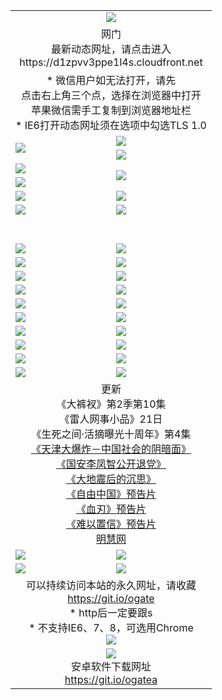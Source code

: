 ﻿<table>
  <tr></tr>
  <tr><td colspan=2 align=center><img src="https://cloud.githubusercontent.com/assets/11880933/13434984/f430fae2-e012-11e5-814f-c2df1e82b247.jpg" /></td></tr>
  <tr><td colspan=2 align=center>网门<br>最新动态网址，请点击进入
<br>https://d1zpvv3ppe1l4s.cloudfront.net
    </td>
  </tr>
  <tr>
    <td colspan=2 align=center>* 微信用户如无法打开，请先<br>点击右上角三个点，选择在浏览器中打开<br>苹果微信需手工复制到浏览器地址栏
    <br>* IE6打开动态网址须在选项中勾选TLS 1.0</td>
  </tr>
  <tr>
    <td rowspan=2><a href="https://d1zpvv3ppe1l4s.cloudfront.net/ogUP.aspx?name=11DKC.mp4&list=11DKC" target="_blank"><img src="https://d1zpvv3ppe1l4s.cloudfront.net/Up/11DKC1.jpg" /></a></td> 
    <td><div><a href="https://d1zpvv3ppe1l4s.cloudfront.net/ogUP.aspx?name=LRWS.mp4&list=LRWS" target="_blank"><img src="https://d1zpvv3ppe1l4s.cloudfront.net/Up/LRWS.jpg" /></a></td>
   </tr>
  <tr>
    <td><a href="https://d1zpvv3ppe1l4s.cloudfront.net/ogNiceVedio.aspx" target="_blank"><img src="https://d1zpvv3ppe1l4s.cloudfront.net/Up/11TGKDY.jpg" /></a></td>
  </tr>
  <tr>
    <td><a href="https://d1zpvv3ppe1l4s.cloudfront.net/ogUP.aspx?name=JQR.mp4&count=2" target="_blank"><img src="https://d1zpvv3ppe1l4s.cloudfront.net/Up/JQR.jpg" /></a></td>   
    <td rowspan=2><a href="https://d1zpvv3ppe1l4s.cloudfront.net/ogUP.aspx?name=JP.mp4&count=9" target="_blank"><img src="https://d1zpvv3ppe1l4s.cloudfront.net/Up/JP.jpg" /></td>
  </tr>
  <tr>
    <td><a href="https://d1zpvv3ppe1l4s.cloudfront.net/ogUP.aspx?name=WH.mp4" target="_blank"><img src="https://d1zpvv3ppe1l4s.cloudfront.net/Up/WH.jpg" /></a></td>
  </tr>
  <tr>
    <td><a href="https://d1zpvv3ppe1l4s.cloudfront.net/ogUP.aspx?name=SSZJ.mp4&list=SSZJ" target="_blank"><img src="https://d1zpvv3ppe1l4s.cloudfront.net/Up/SSZJ.jpg" /></a></td>
    <td><a href="https://d1zpvv3ppe1l4s.cloudfront.net/ogUP.aspx?name=1XQK.mp4&count=13" target="_blank"><img src="https://d1zpvv3ppe1l4s.cloudfront.net/Up/1XQK.jpg" /></a</td>
  </tr>
  <tr>
    <td><a href="https://d1zpvv3ppe1l4s.cloudfront.net/ogUP.aspx?name=ZY.mp4&count=2015|16" target="_blank"><img src="https://d1zpvv3ppe1l4s.cloudfront.net/Up/ZY.jpg" /></a</td>
    <td><a href="https://d1zpvv3ppe1l4s.cloudfront.net/ogUP.aspx?name=XTFY.mp4&count=B|2,A|24" target="_blank"><img src="https://d1zpvv3ppe1l4s.cloudfront.net/Up/XTFY.jpg" /></a></td>
  </tr>
  <tr height="40">
  </tr>
  <tr>
    <td><a href="https://d1zpvv3ppe1l4s.cloudfront.net/ogUP.aspx?name=4SQQ.mp4&list=4SQQ" target="_blank"><img src="https://d1zpvv3ppe1l4s.cloudfront.net/Up/4SQQ0.jpg"/></a></td>
    <td><a href="https://d1zpvv3ppe1l4s.cloudfront.net/ogUP.aspx?name=4SHQ.mp4&list=4SHQ" target="_blank"><img src="https://d1zpvv3ppe1l4s.cloudfront.net/Up/4SHQ0.jpg"/></a></td>
  </tr>
  <tr>
    <td><a href="https://d1zpvv3ppe1l4s.cloudfront.net/ogUP.aspx?name=4SZG.mp4&list=4SZG" target="_blank"><img src="https://d1zpvv3ppe1l4s.cloudfront.net/Up/4SZG0.jpg"/></a></td>
    <td><a href="https://d1zpvv3ppe1l4s.cloudfront.net/ogUP.aspx?name=4SDJ.mp4&list=4SDJ" target="_blank"><img src="https://d1zpvv3ppe1l4s.cloudfront.net/Up/4SDJ0.jpg"/></a></td>
  </tr>
  <tr>
    <td><a href="https://d1zpvv3ppe1l4s.cloudfront.net/ogUP.aspx?name=4SGX.mp4&list=4SGX" target="_blank"><img src="https://d1zpvv3ppe1l4s.cloudfront.net/Up/4SGX0.jpg"/></a></td>
    <td><a href="https://d1zpvv3ppe1l4s.cloudfront.net/ogUP.aspx?name=4SHD.mp4&list=4SHD" target="_blank"><img src="https://d1zpvv3ppe1l4s.cloudfront.net/Up/4SHD0.jpg"/></a></td>
  </tr>
  <tr>
    <td><a href="https://d1zpvv3ppe1l4s.cloudfront.net/ogUP.aspx?name=4CTX.mp4&list=4CTX" target="_blank"><img src="https://d1zpvv3ppe1l4s.cloudfront.net/Up/4CTX0.jpg"/></a></td>
    <td><a href="https://d1zpvv3ppe1l4s.cloudfront.net/ogUP.aspx?name=4CWZ.mp4&list=4CWZ" target="_blank"><img src="https://d1zpvv3ppe1l4s.cloudfront.net/Up/4CWZ0.jpg"/></a></td>
  </tr>
  <tr>
    <td><a href="https://d1zpvv3ppe1l4s.cloudfront.net/onUP.aspx?name=https://d1qhweuvr3wm0g.cloudfront.net/" target="_blank"><img src="https://d1zpvv3ppe1l4s.cloudfront.net/Up/0DTW.jpg"/></a></td>
    <td><a href="https://d1zpvv3ppe1l4s.cloudfront.net/onUP.aspx?name=https://d240ns8up8earz.cloudfront.net/acenter/" target="_blank"><img src="https://d1zpvv3ppe1l4s.cloudfront.net/Up/0TDW.jpg" /></a></td>
  </tr>
  <tr>
    <td><a href="https://d1zpvv3ppe1l4s.cloudfront.net/onUP.aspx?name=https://d4508d6vomz2p.cloudfront.net/gb/nsc413.htm" target="_blank"><img src="https://d1zpvv3ppe1l4s.cloudfront.net/Up/0DJY.jpg" /></a></td>
    <td><a href="https://d1zpvv3ppe1l4s.cloudfront.net/onUP.aspx?name=https://d3bxwq7vzudb5l.cloudfront.net/xtr/gb/prog204.html" target="_blank"><img src="https://d1zpvv3ppe1l4s.cloudfront.net/Up/0XTR.jpg" /></a></td>
  </tr>
  <tr>
    <td><a href="https://d1zpvv3ppe1l4s.cloudfront.net/onUP.aspx?name=https://d3aj00iefsmfgc.cloudfront.net/" target="_blank"><img src="https://d1zpvv3ppe1l4s.cloudfront.net/Up/0MHW.jpg" /></a></td>
    <td><a href="https://d1zpvv3ppe1l4s.cloudfront.net/onUP.aspx?name=https://d1sbg9daat0zu5.cloudfront.net/" target="_blank"><img src="https://d1zpvv3ppe1l4s.cloudfront.net/Up/0ZJW.jpg" /></a></td>
  </tr>
  <tr>
    <td><a href="https://d1zpvv3ppe1l4s.cloudfront.net/ogUP.aspx?name=0FG.zip" target="_blank"><img src="https://d1zpvv3ppe1l4s.cloudfront.net/Up/0FG.jpg" /></a></td>
    <td><a href="https://d1zpvv3ppe1l4s.cloudfront.net/ogUP.aspx?name=0FGA.apk" target="_blank"><img src="https://d1zpvv3ppe1l4s.cloudfront.net/Up/0FGA.jpg" /></a></td>
  </tr>
  <tr>
    <td><a href="https://d1zpvv3ppe1l4s.cloudfront.net/ogUP.aspx?name=0U.zip" target="_blank"><img src="https://d1zpvv3ppe1l4s.cloudfront.net/Up/0U.jpg" /></a></td>
    <td><a href="https://d1zpvv3ppe1l4s.cloudfront.net/ogUP.aspx?name=0UA.apk" target="_blank"><img src="https://d1zpvv3ppe1l4s.cloudfront.net/Up/0UA.jpg" /></a></td>
  </tr>
  <tr>
    <td><a href="https://d1zpvv3ppe1l4s.cloudfront.net/ogUP.aspx?name=0iPPOTV.zip" target="_blank"><img src="https://d1zpvv3ppe1l4s.cloudfront.net/Up/0iPPOTV.jpg" /></a></td>
    <td><a href="https://d1zpvv3ppe1l4s.cloudfront.net/ogUP.aspx?name=0iNTD.apk" target="_blank"><img src="https://d1zpvv3ppe1l4s.cloudfront.net/Up/0iNTD.jpg" /></a></td>
  </tr>
  <tr>
    <td colspan=2 align=center>更新<br>
      《大裤衩》第2季第10集<br>
      《雷人网事小品》21日<br>
      《生死之间·活摘曝光十周年》第4集</a><br>
      <a href="https://d1zpvv3ppe1l4s.cloudfront.net/ogUP.aspx?name=4TJDBZ.mp4" target="_blank">《天津大爆炸－中国社会的阴暗面》</a><br>
      <a href="https://d1zpvv3ppe1l4s.cloudfront.net/ogUP.aspx?name=4LFZ.mp4" target="_blank">《国安李凤智公开退党》</a><br>
      <a href="https://d1zpvv3ppe1l4s.cloudfront.net/ogUP.aspx?name=4DDZHDCS.mp4" target="_blank">《大地震后的沉思》</a><br>
      <a href="https://d1zpvv3ppe1l4s.cloudfront.net/ogUP.aspx?name=11ZYZG0.mp4" target="_blank">《自由中国》预告片</a><br>
      <a href="https://d1zpvv3ppe1l4s.cloudfront.net/ogUP.aspx?name=11XR.mp4" target="_blank">《血刃》预告片</a><br>
      <a href="https://d1zpvv3ppe1l4s.cloudfront.net/ogUP.aspx?name=11NYZX.mp4&count=2" target="_blank">《难以置信》预告片</a><br>
      <a href="https://d1zpvv3ppe1l4s.cloudfront.net/onUP.aspx?name=https://www.minghui.org/" target="_blank">明慧网</a></td>
    </td>
  </tr>
  <tr>
    <td><a href="https://d1zpvv3ppe1l4s.cloudfront.net/ogNice.aspx" target="_blank"><img src="https://cloud.githubusercontent.com/assets/11880933/13720378/f84bb392-e841-11e5-8739-815049dd6ff8.jpg" /></a></td>
    <td><a href="https://d1zpvv3ppe1l4s.cloudfront.net/onCO.aspx?ob=600%E4%BA%8B%E7%89%A9&op=%E5%A2%9E%E5%88%A0%E6%94%B9&args=WH1~%23%E7%B1%BB%E5%9E%8B6%E6%96%B0%E9%97%BB%7c%23%E7%B1%BB%E5%9E%8B6%E8%AF%84%E8%AE%BA&mode=" target="_blank"><img src="https://cloud.githubusercontent.com/assets/11880933/13720380/04d76a16-e842-11e5-8833-e627daa88802.jpg" /></a></td> 
  </tr>
  <tr>
    <td><a href="https://d1zpvv3ppe1l4s.cloudfront.net/ogDY.aspx" target="_blank"><img src="https://cloud.githubusercontent.com/assets/11880933/13720384/11817090-e842-11e5-9571-7dc2f1af9f42.jpg" /></a></td>
    <td><a href="https://d1zpvv3ppe1l4s.cloudfront.net/ogST.aspx" target="_blank"><img src="https://cloud.githubusercontent.com/assets/11880933/13720385/1467ea3c-e842-11e5-86df-c96c9a556aaf.jpg" /></a></td> 
  </tr>
  <!--tr>
    <td colspan=2 align=center>
      <微信可扫描以下临时二维码<br/>https://bit.ly/1mBQHW8<br/><a href="https://d1zpvv3ppe1l4s.cloudfront.net/Up/0WMGDL3.png" target="_blank"><img src="https://d1zpvv3ppe1l4s.cloudfront.net/Up/0WMGD3.png"/></a>
  </tr-->
  <tr>
    <td colspan=2 align=center>可以持续访问本站的永久网址，请收藏<br/><a href="https://git.io/ogate" target="_blank">https://git.io/ogate</a><br/>* http后一定要跟s<br/>* 不支持IE6、7、8，可选用Chrome<br/><a href="https://d1zpvv3ppe1l4s.cloudfront.net/Up/0WMGDL2.png" target="_blank"><img src="https://d1zpvv3ppe1l4s.cloudfront.net/Up/0WMGD2.png"/></a></td>
  </tr>
  <tr>
    <td colspan=2 align=center><a href="https://d1zpvv3ppe1l4s.cloudfront.net/ogUP.aspx?name=0oGate.apk" target="_blank"><img src="https://cloud.githubusercontent.com/assets/11880933/13720399/75e143ee-e842-11e5-9f0a-1421f423c80f.jpg" /></a><br>安卓软件下载网址<br><a href="https://git.io/ogatea">https://git.io/ogatea</a></td>
  </tr>
  <!--tr>
    <td colspan=2 align=center>可能失效的动态网址
    </td>
  </tr-->
</table>
